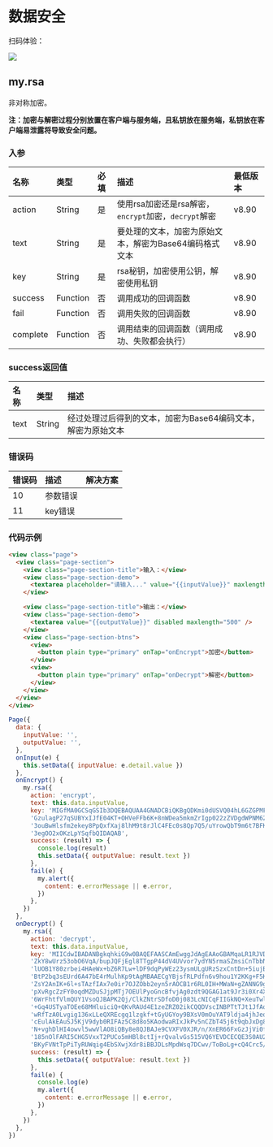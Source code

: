 # 数据安全

扫码体验：

![](https://cache.amap.com/ecology/tool/miniapp/1563535320692.png)

## my.rsa
非对称加密。

**注：加密与解密过程分别放置在客户端与服务端，且私钥放在服务端，私钥放在客户端易泄露将导致安全问题。**

### 入参
| 名称 | 类型 | 必填 | 描述 | 最低版本 |
| :--- | :--- | :--- | :--- | :--- |
| action | String | 是 | 使用rsa加密还是rsa解密，`encrypt`加密，`decrypt`解密 | v8.90 |
| text | String | 是 | 要处理的文本，加密为原始文本，解密为Base64编码格式文本 | v8.90 |
| key | String | 是 | rsa秘钥，加密使用公钥，解密使用私钥 | v8.90 |
| success | Function | 否 | 调用成功的回调函数 | v8.90 |
| fail | Function | 否 | 调用失败的回调函数 | v8.90 |
| complete | Function | 否 | 调用结束的回调函数（调用成功、失败都会执行） | v8.90 |

### success返回值
| 名称 | 类型 | 描述 |
| :--- | :--- | :--- |
| text | String | 经过处理过后得到的文本，加密为Base64编码文本，解密为原始文本 |

### 错误码
| 错误码 | 描述 | 解决方案 |
| :--- | :--- | :--- |
| 10 | 参数错误 | |
| 11 | key错误 | |

### 代码示例
```html
<view class="page">
  <view class="page-section">
    <view class="page-section-title">输入：</view>
    <view class="page-section-demo">
      <textarea placeholder="请输入..." value="{{inputValue}}" maxlength="500" onInput="onInput" />
    </view>

    <view class="page-section-title">输出：</view>
    <view class="page-section-demo">
      <textarea value="{{outputValue}}" disabled maxlength="500" />
    </view>
    <view class="page-section-btns">
      <view>
        <button plain type="primary" onTap="onEncrypt">加密</button>
      </view>
      <view>
        <button plain type="primary" onTap="onDecrypt">解密</button>
      </view>
    </view>
  </view>
</view>
```

```javascript
Page({
  data: {
    inputValue: '',
    outputValue: '',
  },
  onInput(e) {
    this.setData({ inputValue: e.detail.value })
  },
  onEncrypt() {
    my.rsa({
      action: 'encrypt',
      text: this.data.inputValue,
      key: 'MIGfMA0GCSqGSIb3DQEBAQUAA4GNADCBiQKBgQDKmi0dUSVQ04hL6GZGPMFK8+d6\n' +
      'GzulagP27qSUBYxIJfE04KT+OHVeFFb6K+8nWDea5mkmZrIgp022zZVDgdWPNM62\n' +
      '3ouBwHlsfm2ekey8PpQxfXaj8lhM9t8rJlC4FEc0s8Qp7Q5/uYrowQbT9m6t7BFK\n' +
      '3egOO2xOKzLpYSqfbQIDAQAB',
      success: (result) => {
        console.log(result)
        this.setData({ outputValue: result.text })
      },
      fail(e) {
        my.alert({
          content: e.errorMessage || e.error,
        })
      },
    })
  },
  onDecrypt() {
    my.rsa({
      action: 'decrypt',
      text: this.data.inputValue,
      key: 'MIICdwIBADANBgkqhkiG9w0BAQEFAASCAmEwggJdAgEAAoGBAMqaLR1RJVDTiEvo\n' +
      'ZkY8wUrz53obO6VqA/bupJQFjEgl8TTgpP44dV4UVvor7ydYN5rmaSZmsiCnTbbN\n' +
      'lUOB1Y80zrbei4HAeWx+bZ6R7Lw+lDF9dqPyWEz23ysmULgURzSzxCntDn+5iujB\n' +
      'BtP2bq3sEUrd6A47bE4rMulhKp9tAgMBAAECgYBjsfRLPdfn6v9hou1Y2KKg+F5K\n' +
      'ZsY2AnIK+6l+sTAzfIAx7e0ir7OJZObb2eyn5rAOCB1r6RL0IH+MWaN+gZANNG9g\n' +
      'pXvRgcZzFY0oqdMZDuSJjpMTj7OEUlPyoGncBfvjAg0zdt9QGAG1at9Jr3i0Xr4X\n' +
      '6WrFhtfVlmQUY1VsoQJBAPK2Qj/ClkZNtrSDfoD0j083LcNICqFIIGkNQ+XeuTwl\n' +
      '+Gq4USTyaTOEe68MHluiciQ+QKvRAUd4E1zeZRZ02ikCQQDVscINBPTtTJt1JfAo\n' +
      'wRfTzA0Lvgig136xLLeQXREcgq1lzgkf+tGyUGYoy9BXsV0mOuYAT9ldja4jhJeq\n' +
      'cEulAkEAuSJ5KjV9dyb0RIFAz5C8d8o5KAodwaRIxJkPv5nCZbT45j6t9qbJxDg8\n' +
      'N+vghDlHI4owvl5wwVlAO8iQBy8e8QJBAJe9CVXFV0XJR/n/XnER66FxGzJjVi0f\n' +
      '185nOlFARI5CHG5VxxT2PUCo5mHBl8ctIj+rQvalvGs515VQ6YEVDCECQE3S0AU2\n' +
      'BKyFVNtTpPiTyRUWqig4EbSXwjXdr8iBBJDLsMpdWsq7DCwv/ToBoLg+cQ4Crc5/\n5DChU8P30EjOiEo=',
      success: (result) => {
        this.setData({ outputValue: result.text })
      },
      fail(e) {
        console.log(e)
        my.alert({
          content: e.errorMessage || e.error,
        })
      },
    })
  },
})
```
